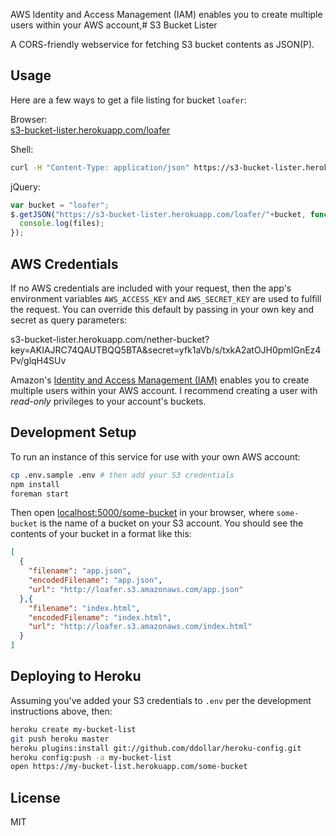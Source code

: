 AWS Identity and Access Management (IAM) enables you to create multiple users within your AWS account,# S3 Bucket Lister

A CORS-friendly webservice for fetching S3 bucket contents as JSON(P).

## Usage

Here are a few ways to get a file listing for bucket `loafer`:

Browser:<br>
[s3-bucket-lister.herokuapp.com/loafer](https://s3-bucket-lister.herokuapp.com/loafer)

Shell:
```sh
curl -H "Content-Type: application/json" https://s3-bucket-lister.herokuapp.com/loafer
```

jQuery:
```js
var bucket = "loafer";
$.getJSON("https://s3-bucket-lister.herokuapp.com/loafer/"+bucket, function(files) {
  console.log(files);
});
```

## AWS Credentials

If no AWS credentials are included with your request, then the app's environment variables
`AWS_ACCESS_KEY` and `AWS_SECRET_KEY` are used to fulfill the request. You can override
this default by passing in your own key and secret as query parameters:

s3-bucket-lister.herokuapp.com/nether-bucket?key=AKIAJRC74QAUTBQQ5BTA&secret=yfk1aVb/s/txkA2atOJH0pmIGnEz4Pv/glqH4SUv

Amazon's [Identity and Access Management (IAM)](http://docs.aws.amazon.com/AmazonS3/latest/dev/UsingIAMPolicies.html) enables you to create multiple users within your AWS account. I recommend creating a user with *read-only* privileges to your account's buckets.

## Development Setup

To run an instance of this service for use with your own AWS account:

```sh
cp .env.sample .env # then add your S3 credentials
npm install
foreman start
```

Then open [localhost:5000/some-bucket](http://localhost:5000/some-bucket) in your browser,
where `some-bucket` is the name of a bucket on your S3 account. You should see the contents of your bucket
in a format like this:

```json
[
  {
    "filename": "app.json",
    "encodedFilename": "app.json",
    "url": "http://loafer.s3.amazonaws.com/app.json"
  },{
    "filename": "index.html",
    "encodedFilename": "index.html",
    "url": "http://loafer.s3.amazonaws.com/index.html"
  }
]
```

## Deploying to Heroku

Assuming you've added your S3 credentials to `.env` per the development
instructions above, then:

```sh
heroku create my-bucket-list
git push heroku master
heroku plugins:install git://github.com/ddollar/heroku-config.git
heroku config:push -a my-bucket-list
open https://my-bucket-list.herokuapp.com/some-bucket
```

## License

MIT